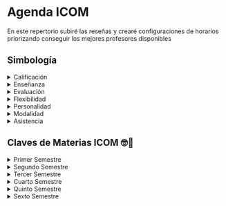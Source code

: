# Agenda ICOM

En este repertorio subiré las reseñas y crearé configuraciones de horarios priorizando conseguir los mejores profesores disponibles

## Simbología

<details>
<summary>Calificación</summary>

- 🌟 Mejor
- ⭐ Excelente
- 👍 Bueno
- 🤔 Regular
- 👎 Malo
- ⚠ Pésimo
- ☠️ Peor

</details>

<details>
<summary>Enseñanza</summary>

- 🧠 Excelente
- ✅ Bien
- ⛔ Regular
- ❌ Mal
- ⚠️ Pésima
- 💩 No enseña

</details>

<details>
<summary>Evaluación</summary>

- 💯 Fácil pasar
- 🛳 Barco
- ⚖️ Justo
- 👹 Injusto
- 👿 Pesado

</details>

<details>
<summary>Flexibilidad</summary>

- 👂 Flexible
- ✋ Resuelve dudas
- 🔧 Abierto a correcciones

</details>

<details>
<summary>Personalidad</summary>

- 🥱 Aburrido
- ❤️ Amor de persona
- 🤙 Buena onda
- 🤡 Divertido
- 😡 Pesado
- 🎭 Bipolar
- 👁️ Acosador

</details>

<details>
<summary>Modalidad</summary>

- ✍ Presencial
- 💻 En línea
- 👻 No se presenta

</details>

<details>
<summary>Asistencia</summary>

- 🛎️ No falta
- ⌚ Falta poco
- 🛏️ Falta seguido
- ⚰️ Falta mucho
- 👻 No va
- 🛎️ Puntual
- ⏳ Llega tarde
- 🔔 Avisa si hay clase
- 🔕 No avisa si hay clase
- 📝 Asistencia obligatoria

</details>

## Claves de Materias ICOM 🤓💜

<details>
<summary>Primer Semestre</summary>

- Fundamentos de programación: I5288
- Lógica matemática: I5247
- Precálculo: IG738
- Fundamentos de física: IL340
- Introducción a la ingeniería: IL342
- Ética y legislación: IL341

</details>

<details>
<summary>Segundo Semestre</summary>

- Programación estructurada: IL352
- Matemáticas discretas: IL345
- Cálculo diferencial e integral: IL344
- Mecánica: IL343
- Administración de proyectos tecnológicos: IL353
- Expresión oral y escrita: LT251

</details>

<details>
<summary>Tercer Semestre</summary>

- Programación orientada a objetos: I5289
- Álgebra lineal: IB056
- Ecuaciones diferenciales: IL347
- Circuitos electrónicos y electromagnetismo: IL346
- Sistemas digitales: IL363
- Administración: IL349

</details>

<details>
<summary>Cuarto Semestre</summary>

- Estructura de datos: IL354
- Probabilidad y estadística: IB067
- Métodos numéricos: IL348
- Arquitectura de computadoras: IL365
- Programación para internet: IL362
- Liderazgo y emprendimiento: IL350

</details>

<details>
<summary>Quinto Semestre</summary>

- Análisis de algoritmos: IL355
- Bases de datos: IL356
- Sistemas operativos: IL366
- Fundamentos de inteligencia artificial: IL361
- Redes de computadoras: IL364
- Seminario de integración protocolo: IL369

</details>

<details>
<summary>Sexto Semestre</summary>

- Innovación Tecnológica: IL351
- Interacción Humano Computadora: IL367
- Ingeniería de Software: CB224
- Programación de Bajo Nivel: IL358

</details>

